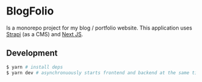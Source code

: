 # BlogFolio
Is a monorepo project for my blog / portfolio website. This application uses [Strapi](https://strapi.io) (as a CMS) and [Next JS](https://nextjs.org).

## Development
``` bash
$ yarn # install deps
$ yarn dev # asynchronuously starts frontend and backend at the same time
```
